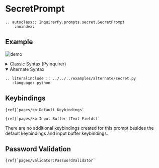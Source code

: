 # SecretPrompt

```{eval-rst}
.. autoclass:: InquirerPy.prompts.secret.SecretPrompt
    :noindex:
```

## Example

![demo](https://assets.kazhala.me/InquirerPy/secret.gif)

<details>
  <summary>Classic Syntax (PyInquirer)</summary>

```{eval-rst}
.. literalinclude :: ../../../examples/classic/secret.py
   :language: python
```

</details>

<details open>
  <summary>Alternate Syntax</summary>

```{eval-rst}
.. literalinclude :: ../../../examples/alternate/secret.py
   :language: python
```

</details>

## Keybindings

```{seealso}
{ref}`pages/kb:Default Keybindings`

{ref}`pages/kb:Input Buffer (Text Fields)`
```

There are no additional keybindings created for this prompt besides the default keybindings and input buffer keybindings.

## Password Validation

```{seealso}
{ref}`pages/validator:PasswordValidator`
```
